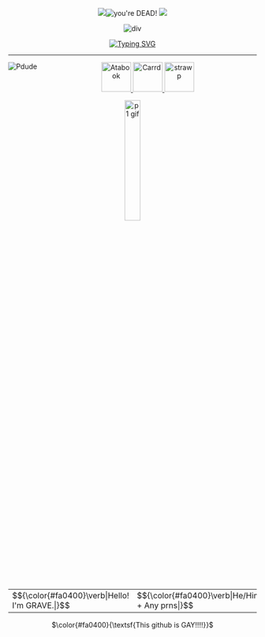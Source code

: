 <div align="center">

![](https://64.media.tumblr.com/8dd929363ed57df8626cdbbe3dccf861/c74de60fc71203bc-e4/s75x75_c1/fa5e66dfa96a969df80646a7f141181ade513a11.gifv)<img src="https://komarev.com/ghpvc/?username=vexuliii&color=e01d09&style=for-the-badge&label=Kill+count:" title="you're DEAD!"> ![](https://64.media.tumblr.com/8dd929363ed57df8626cdbbe3dccf861/c74de60fc71203bc-e4/s75x75_c1/fa5e66dfa96a969df80646a7f141181ade513a11.gifv)



<a><img src="https://64.media.tumblr.com/aa6107ebc30f5349f71cced85a99818e/2fbd07d6f892c2a7-e8/s1280x1920/850499ac1997e7b210efdb20ea6e316597ffa66d.png" align="center" alt="div" title="Creds to elrincondelchivo"></a>

<a href="https://git.io/typing-svg"><img src="https://readme-typing-svg.herokuapp.com?font=Trade+Winds&size=13&duration=3500&pause=1000&color=C30A0A&center=true&vCenter=true&repeat=false&width=435&lines=TCC+AND+ZERO+DAY+ARE+NOT+WELCOME.+DO+NOT+INTERACT." alt="Typing SVG" /></a>

<hr>

<div align="center">
  


<img src="https://64.media.tumblr.com/f1d2ddf8c02a573531daa29cbb134720/448de2f235b8fcbe-70/s500x750/b40b73a25b67d08b5cec03cc0af7de6e586a5c75.pnj" align="left" alt="Pdude" title="Art by SKELTRR"></a>

  <a href="https://vexulii.atabook.org/"><img src="https://64.media.tumblr.com/6d397cf45032816ee95eebc272c28a38/7e12cc3c384d74d1-6f/s250x400/7a7b67e51547f74a0889b017e4e55bfe5aad4d36.pnj" alt="Atabook" height=60px title="Atabook/Guestbook">
    <a href="https://vexgrave.ju.mp/"><img src="https://64.media.tumblr.com/dcfefc2fe0ebcacb3117567d9635115a/7e12cc3c384d74d1-90/s250x400/9c086d3c52f50f0d80ebbd84d45bd778cc8af7c2.pnj" alt="Carrd" height=60px title="Carrd">
      <a href="https://gravesited.straw.page/"><img src="https://64.media.tumblr.com/6ecaae1464f6b0e06c37a3724a2ecec4/6138bd87ce054daa-96/s250x400/93768974e3ac4aea092228138b38d4a01e02562e.pnj" alt="strawp" height=60px title="Strawpage">


<img src="https://64.media.tumblr.com/2b6e9d784103a0b7972fce121dc07891/fb1abe58ff02b2c1-be/s1280x1920/f156a3894f619afbdcb1dbbb7178ea6c9c7e8cb7.webp" alt="p1 gif" width="25%" title="Art by napalm985"></a>
<table>
<tr>
  <td>$${\color{#fa0400}\verb|Hello! I'm GRAVE.|}$$</td>
    <td>$${\color{#fa0400}\verb|He/Him + Any prns|}$$</td>
</tr>
</table>

$\color{#fa0400}{\textsf{This github is GAY!!!!}}$


